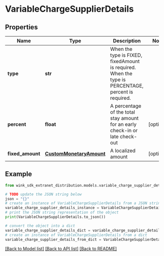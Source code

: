 # VariableChargeSupplierDetails


## Properties

Name | Type | Description | Notes
------------ | ------------- | ------------- | -------------
**type** | **str** | When the type is FIXED, fixedAmount is required. When the type is PERCENTAGE, percent is required. | 
**percent** | **float** | A percentage of the total stay amount for an early check-in or late check-out | [optional] 
**fixed_amount** | [**CustomMonetaryAmount**](CustomMonetaryAmount.md) | A localized amount | [optional] 

## Example

```python
from wink_sdk_extranet_distribution.models.variable_charge_supplier_details import VariableChargeSupplierDetails

# TODO update the JSON string below
json = "{}"
# create an instance of VariableChargeSupplierDetails from a JSON string
variable_charge_supplier_details_instance = VariableChargeSupplierDetails.from_json(json)
# print the JSON string representation of the object
print(VariableChargeSupplierDetails.to_json())

# convert the object into a dict
variable_charge_supplier_details_dict = variable_charge_supplier_details_instance.to_dict()
# create an instance of VariableChargeSupplierDetails from a dict
variable_charge_supplier_details_from_dict = VariableChargeSupplierDetails.from_dict(variable_charge_supplier_details_dict)
```
[[Back to Model list]](../README.md#documentation-for-models) [[Back to API list]](../README.md#documentation-for-api-endpoints) [[Back to README]](../README.md)


